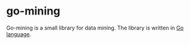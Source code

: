 # go-mining

Go-mining is a small library for data mining.
The library is written in [Go language](golang/go).
